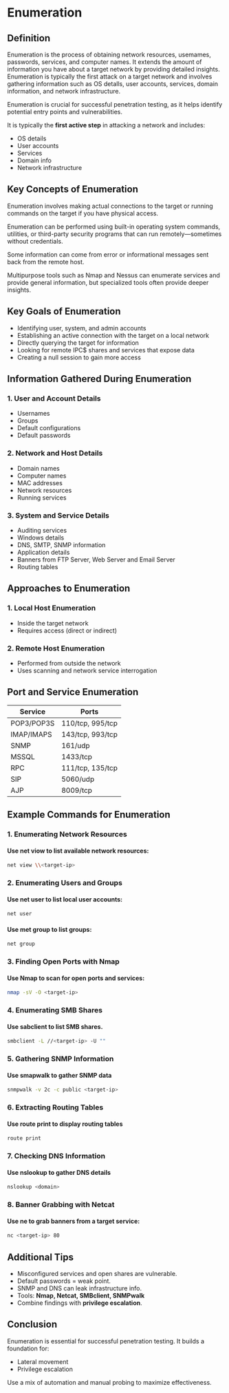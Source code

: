 
# Enumeration

## Definition

Enumeration is the process of obtaining network resources, usemames, passwords, services, and computer names. It extends the amount of information you have about a target network by providing detailed insights. Enumeration is typically the first attack on a target network and involves gathering information such as OS detalls, user accounts, services, domain information, and network infrastructure.

Enumeration is crucial for successful penetration testing, as it helps identify potential entry points and vulnerabilities.

It is typically the **first active step** in attacking a network and includes:
- OS details
- User accounts
- Services
- Domain info
- Network infrastructure

## Key Concepts of Enumeration

Enumeration involves making actual connections to the target or running commands on the target if you have physical access.

Enumeration can be performed using built-in operating system commands, utilities, or third-party security programs that can run remotely—sometimes without credentials.

Some information can come from error or informational messages sent back from the remote host.

Multipurpose tools such as Nmap and Nessus can enumerate services and provide general information, but specialized tools often provide deeper insights.

## Key Goals of Enumeration

- Identifying user, system, and admin accounts
- Establishing an active connection with the target on a local network
- Directly querying the target for information
- Looking for remote IPC$ shares and services that expose data
- Creating a null session to gain more access



## Information Gathered During Enumeration

### 1. User and Account Details
- Usernames  
- Groups  
- Default configurations  
- Default passwords  

### 2. Network and Host Details
- Domain names  
- Computer names  
- MAC addresses  
- Network resources  
- Running services  

### 3. System and Service Details
- Auditing services  
- Windows details  
- DNS, SMTP, SNMP information
- Application details  
- Banners from FTP Server, Web Server and Email Server
- Routing tables  

## Approaches to Enumeration

### 1. Local Host Enumeration
- Inside the target network
- Requires access (direct or indirect)

### 2. Remote Host Enumeration
- Performed from outside the network
- Uses scanning and network service interrogation

## Port and Service Enumeration

| Service    | Ports             |
|------------|-------------------|
| POP3/POP3S | 110/tcp, 995/tcp  |
| IMAP/IMAPS | 143/tcp, 993/tcp  |
| SNMP       | 161/udp           |
| MSSQL      | 1433/tcp          |
| RPC        | 111/tcp, 135/tcp  |
| SIP        | 5060/udp          |
| AJP        | 8009/tcp          |

## Example Commands for Enumeration

### 1. Enumerating Network Resources
#### Use net viow to list available network resources:
```bash
net view \\<target-ip>
```

### 2. Enumerating Users and Groups
#### Use net user to list local user accounts:
```bash
net user
```

#### Use met group to list groups:
```bash
net group
```

### 3. Finding Open Ports with Nmap
#### Use Nmap to scan for open ports and services:
```bash
nmap -sV -O <target-ip>
```

### 4. Enumerating SMB Shares
#### Use sabclient to list SMB shares.
```bash
smbclient -L //<target-ip> -U ""
```

### 5. Gathering SNMP Information
#### Use smapwalk to gather SNMP data
```bash
snmpwalk -v 2c -c public <target-ip>
```

### 6. Extracting Routing Tables
#### Use route print to display routing tables
```bash
route print
```

### 7. Checking DNS Information
#### Use nslookup to gather DNS details
```bash
nslookup <domain>
```

### 8. Banner Grabbing with Netcat
#### Use ne to grab banners from a target service:
```bash
nc <target-ip> 80
```

## Additional Tips
- Misconfigured services and open shares are vulnerable.
- Default passwords = weak point.
- SNMP and DNS can leak infrastructure info.
- Tools: **Nmap, Netcat, SMBclient, SNMPwalk**
- Combine findings with **privilege escalation**.

## Conclusion
Enumeration is essential for successful penetration testing. It builds a foundation for:
- Lateral movement
- Privilege escalation

Use a mix of automation and manual probing to maximize effectiveness.
